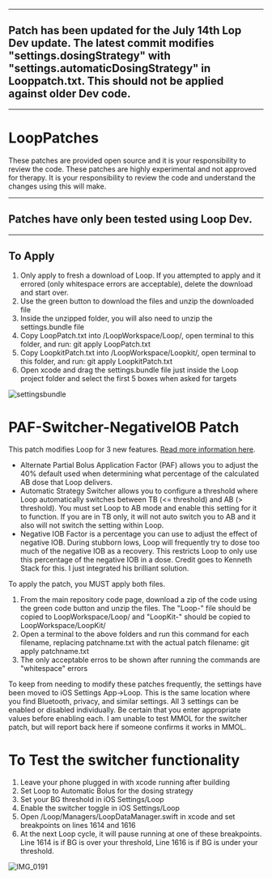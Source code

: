 ***
## Patch has been updated for the July 14th Lop Dev update. The latest commit modifies "settings.dosingStrategy" with "settings.automaticDosingStrategy" in Looppatch.txt. This should not be applied against older Dev code.
***

# LoopPatches

These patches are provided open source and it is your responsibility to review the code. These patches are highly experimental and not approved for therapy. It is your responsibility to review the code and understand the changes using this will make.

***
## Patches have only been tested using Loop Dev.
***

## To Apply

1. Only apply to fresh a download of Loop. If you attempted to apply and it errored (only whitespace errors are acceptable), delete the download and start over.
2. Use the green button to download the files and unzip the downloaded file
3. Inside the unzipped folder, you will also need to unzip the settings.bundle file
4. Copy LoopPatch.txt into /LoopWorkspace/Loop/, open terminal to this folder, and run: git apply LoopPatch.txt
5. Copy LoopkitPatch.txt into /LoopWorkspace/Loopkit/, open terminal to this folder, and run: git apply LoopkitPatch.txt
6. Open xcode and drag the settings.bundle file just inside the Loop project folder and select the first 5 boxes when asked for targets

![settingsbundle](https://user-images.githubusercontent.com/38429455/158242367-de24fa1b-9f4e-4082-9d9b-db6ad109a563.png)

# PAF-Switcher-NegativeIOB Patch

This patch modifies Loop for 3 new features. [Read more information here](https://www.notion.so/customtypeone/Loop-Patches-32a53bd5b48f4c2ea498ac6ab9efab06).
- Alternate Partial Bolus Application Factor (PAF) allows you to adjust the 40% default used when determining what percentage of the calculated AB dose that Loop delivers.
- Automatic Strategy Switcher allows you to configure a threshold where Loop automatically switches between TB (<= threshold) and AB (> threshold). You must set Loop to AB mode and enable this setting for it to function. If you are in TB only, it will not auto switch you to AB and it also will not switch the setting within Loop.
- Negative IOB Factor is a percentage you can use to adjust the effect of negative IOB. During stubborn lows, Loop will frequently try to dose too much of the negative IOB as a recovery. This restricts Loop to only use this percentage of the negative IOB in a dose. Credit goes to Kenneth Stack for this. I just integrated his brilliant solution.

To apply the patch, you MUST apply both files. 
1. From the main repository code page, download a zip of the code using the green code button and unzip the files. The "Loop-" file should be copied to LoopWorkspace/Loop/ and "LoopKit-" should be copied to LoopWorkspace/LoopKit/
2. Open a terminal to the above folders and run this command for each filename, replacing patchname.txt with the actual patch filename: git apply patchname.txt
3. The only acceptable erros to be shown after running the commands are "whitespace" errors

To keep from needing to modify these patches frequently, the settings have been moved to iOS Settings App->Loop. This is the same location where you find Bluetooth, privacy, and similar settings.
All 3 settings can be enabled or disabled individually. Be certain that you enter appropriate values before enabling each. I am unable to test MMOL for the switcher patch, but will report back here if someone confirms it works in MMOL.

# To Test the switcher functionality

1. Leave your phone plugged in with xcode running after building
2. Set Loop to Automatic Bolus for the dosing strategy
3. Set your BG threshold in iOS Settings/Loop
4. Enable the switcher toggle in iOS Settings/Loop
5. Open /Loop/Managers/LoopDataManager.swift in xcode and set breakpoints on lines 1614 and 1616
6. At the next Loop cycle, it will pause running at one of these breakpoints. Line 1614 is if BG is over your threshold, Line 1616 is if BG is under your threshold.


![IMG_0191](https://user-images.githubusercontent.com/38429455/161996907-9e81707a-cea7-421f-91d4-dc4c2e571a7e.jpeg)
